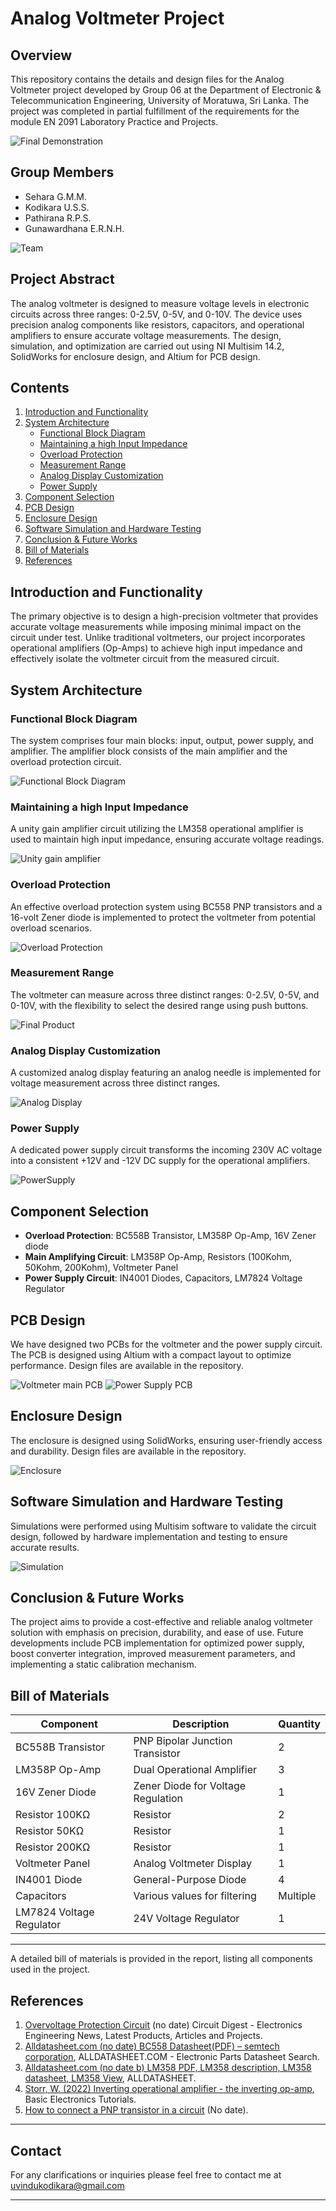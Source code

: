 # Analog Voltmeter Project

## Overview

This repository contains the details and design files for the Analog Voltmeter project developed by Group 06 at the Department of Electronic & Telecommunication Engineering, University of Moratuwa, Sri Lanka. The project was completed in partial fulfillment of the requirements for the module EN 2091 Laboratory Practice and Projects.


![Final Demonstration](Images/Demonstration_.jpg)

## Group Members

- Sehara G.M.M.
- Kodikara U.S.S.
- Pathirana R.P.S.
- Gunawardhana E.R.N.H.

![Team](Images/TeamHertz.jpg)

## Project Abstract

The analog voltmeter is designed to measure voltage levels in electronic circuits across three ranges: 0-2.5V, 0-5V, and 0-10V. The device uses precision analog components like resistors, capacitors, and operational amplifiers to ensure accurate voltage measurements. The design, simulation, and optimization are carried out using NI Multisim 14.2, SolidWorks for enclosure design, and Altium for PCB design.


## Contents

1. [Introduction and Functionality](#introduction-and-functionality)
2. [System Architecture](#system-architecture)
   - [Functional Block Diagram](#functional-block-diagram)
   - [Maintaining a high Input Impedance](#maintaining-a-high-input-impedance)
   - [Overload Protection](#overload-protection)
   - [Measurement Range](#measurement-range)
   - [Analog Display Customization](#analog-display-customization)
   - [Power Supply](#power-supply)
3. [Component Selection](#component-selection)
4. [PCB Design](#pcb-design)
5. [Enclosure Design](#enclosure-design)
6. [Software Simulation and Hardware Testing](#software-simulation-and-hardware-testing)
7. [Conclusion & Future Works](#conclusion--future-works)
8. [Bill of Materials](#bill-of-materials)
9. [References](#references)

## Introduction and Functionality

The primary objective is to design a high-precision voltmeter that provides accurate voltage measurements while imposing minimal impact on the circuit under test. Unlike traditional voltmeters, our project incorporates operational amplifiers (Op-Amps) to achieve high input impedance and effectively isolate the voltmeter circuit from the measured circuit.

## System Architecture

### Functional Block Diagram

The system comprises four main blocks: input, output, power supply, and amplifier. The amplifier block consists of the main amplifier and the overload protection circuit.

![Functional Block Diagram](Images/FunctionalBlockDiagram.jpg)


### Maintaining a high Input Impedance

A unity gain amplifier circuit utilizing the LM358 operational amplifier is used to maintain high input impedance, ensuring accurate voltage readings.

![Unity gain amplifier](Images/HighImpedance.jpg)

### Overload Protection

An effective overload protection system using BC558 PNP transistors and a 16-volt Zener diode is implemented to protect the voltmeter from potential overload scenarios.

![Overload Protection](Images/OverloadProtection.jpg)

### Measurement Range

The voltmeter can measure across three distinct ranges: 0-2.5V, 0-5V, and 0-10V, with the flexibility to select the desired range using push buttons.

![Final Product](Images/FInal.jpg)

### Analog Display Customization

A customized analog display featuring an analog needle is implemented for voltage measurement across three distinct ranges.

![Analog Display](Images/CustomerizedVoltmeterDial.jpg)

### Power Supply

A dedicated power supply circuit transforms the incoming 230V AC voltage into a consistent +12V and -12V DC supply for the operational amplifiers.

![PowerSupply](Images/PowerSupply.jpg)

## Component Selection

- **Overload Protection**: BC558B Transistor, LM358P Op-Amp, 16V Zener diode
- **Main Amplifying Circuit**: LM358P Op-Amp, Resistors (100Kohm, 50Kohm, 200Kohm), Voltmeter Panel
- **Power Supply Circuit**: IN4001 Diodes, Capacitors, LM7824 Voltage Regulator

## PCB Design

We have designed two PCBs for the voltmeter and the power supply circuit. The PCB is designed using Altium with a compact layout to optimize performance. Design files are available in the repository.

![Voltmeter main PCB](Images/PCB.jpg)
![Power Supply PCB](Images/PowerSupplyPCB.jpg)


## Enclosure Design

The enclosure is designed using SolidWorks, ensuring user-friendly access and durability. Design files are available in the repository.

![Enclosure](Images/Enclosure1.jpg)

## Software Simulation and Hardware Testing

Simulations were performed using Multisim software to validate the circuit design, followed by hardware implementation and testing to ensure accurate results.

![Simulation](Images/Simulation.jpg)

## Conclusion & Future Works

The project aims to provide a cost-effective and reliable analog voltmeter solution with emphasis on precision, durability, and ease of use. Future developments include PCB implementation for optimized power supply, boost converter integration, improved measurement parameters, and implementing a static calibration mechanism.

## Bill of Materials

| Component              | Description                         | Quantity |
|------------------------|-------------------------------------|----------|
| BC558B Transistor      | PNP Bipolar Junction Transistor     | 2        |
| LM358P Op-Amp          | Dual Operational Amplifier          | 3        |
| 16V Zener Diode        | Zener Diode for Voltage Regulation  | 1        |
| Resistor 100KΩ         | Resistor                            | 2        |
| Resistor 50KΩ          | Resistor                            | 1        |
| Resistor 200KΩ         | Resistor                            | 1        |
| Voltmeter Panel        | Analog Voltmeter Display            | 1        |
| IN4001 Diode           | General-Purpose Diode               | 4        |
| Capacitors             | Various values for filtering        | Multiple |
| LM7824 Voltage Regulator| 24V Voltage Regulator              | 1        |

---

A detailed bill of materials is provided in the report, listing all components used in the project.


## References

1. [Overvoltage Protection Circuit](https://circuitdigest.com/electronic-circuits/overvoltage-protection-circuit) (no date) Circuit Digest - Electronics Engineering News, Latest Products, Articles and Projects.
2. [Alldatasheet.com (no date) BC558 Datasheet(PDF) – semtech corporation](https://www.alldatasheet.com/datasheet-pdf/pdf/42388/SEMTECH/BC558.html), ALLDATASHEET.COM - Electronic Parts Datasheet Search.
3. [Alldatasheet.com (no date b) LM358 PDF, LM358 description, LM358 datasheet, LM358 View](https://pdf1.alldatasheet.com/datasheet-pdf/view/1648891/TI/LM358.html), ALLDATASHEET.
4. [Storr, W. (2022) Inverting operational amplifier - the inverting op-amp](https://www.electronics-tutorials.ws/opamp/opamp_2.html), Basic Electronics Tutorials.
5. [How to connect a PNP transistor in a circuit](https://www.learningaboutelectronics.com/Articles/How-to-connect-a-pnp-transistor-in-a-circuit.php) (No date).

---
## Contact

For any clarifications or inquiries please feel free to contact me at uvindukodikara@gmail.com

---

